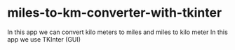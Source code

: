 # miles-to-km-converter-with-tkinter
In this app we can convert kilo meters to miles and miles to kilo meter
In this app we use TKInter (GUI)
